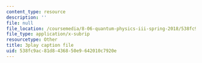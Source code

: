 ```yaml
---
content_type: resource
description: ''
file: null
file_location: /coursemedia/8-06-quantum-physics-iii-spring-2018/538fc9ac81d8436850e9642010c7920e_9JhX_UNcQvE.srt
file_type: application/x-subrip
resourcetype: Other
title: 3play caption file
uid: 538fc9ac-81d8-4368-50e9-642010c7920e
---
```

